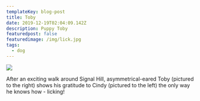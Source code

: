 ```yaml
---
templateKey: blog-post
title: Toby
date: 2019-12-19T02:04:09.142Z
description: Puppy Toby
featuredpost: false
featuredimage: /img/lick.jpg
tags:
  - dog
---
```

![](/img/lick_compressed.jpg)

After an exciting walk around Signal Hill, asymmetrical-eared Toby (pictured to the right) shows his gratitude to Cindy (pictured to the left) the only way he knows how - licking!
